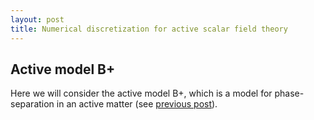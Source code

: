 ```yaml
---
layout: post
title: Numerical discretization for active scalar field theory
---
```


## Active model B+

Here we will consider the active model B+, which is a model for phase-separation in an active matter (see [previous post]).

[previous post]: https://elsentjhung.github.io/2019/04/07/active.html

